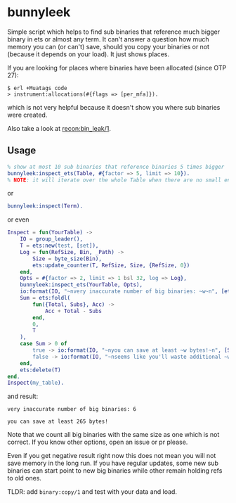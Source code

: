 bunnyleek
=========

Simple script which helps to find sub binaries that reference much bigger binary in ets or almost any term.
It can't answer a question how much memory you can (or can't) save,
should you copy your binaries or not (because it depends on your load).
It just shows places.

If you are looking for places where binaries have been allocated (since OTP 27):
```shell
$ erl +Muatags code
> instrument:allocations(#{flags => [per_mfa]}).
```
which is not very helpful because it doesn't show you where sub binaries were created.

Also take a look at [recon:bin_leak/1](https://ferd.github.io/recon/recon.html#bin_leak/1).

Usage
-----
```erlang
% show at most 10 sub binaries that reference binaries 5 times bigger
bunnyleek:inspect_ets(Table, #{factor => 5, limit => 10}).
% NOTE: it will iterate over the whole Table when there are no small enough sub biniries
```
or
```erlang
bunnyleek:inspect(Term).
```
or even
```erlang
Inspect = fun(YourTable) ->
    IO = group_leader(),
    T = ets:new(test, [set]),
    Log = fun(RefSize, Bin, _Path) ->
        Size = byte_size(Bin),
        ets:update_counter(T, RefSize, Size, {RefSize, 0})
    end,
    Opts = #{factor => 2, limit => 1 bsl 32, log => Log},
    bunnyleek:inspect_ets(YourTable, Opts),
    io:format(IO, "~nvery inaccurate number of big binaries: ~w~n", [ets:info(T, size)]),
    Sum = ets:foldl(
        fun({Total, Subs}, Acc) ->
            Acc + Total - Subs
        end,
        0,
        T
    ),
    case Sum > 0 of
        true -> io:format(IO, "~nyou can save at least ~w bytes!~n", [Sum]);
        false -> io:format(IO, "~nseems like you'll waste additional ~w bytes by copying (but not sure)~n", [abs(Sum)])
    end,
    ets:delete(T)
end.
Inspect(my_table).
```
and result:
```
very inaccurate number of big binaries: 6

you can save at least 265 bytes!
```
Note that we count all big binaries with the same size as one which is not correct.
If you know other options, open an issue or pr please.

Even if you get negative result right now this does not mean you will not save memory in the long run.
If you have regular updates, some new sub binaries can start point to new big binaries
while other remain holding refs to old ones.

TLDR: add `binary:copy/1` and test with your data and load.
